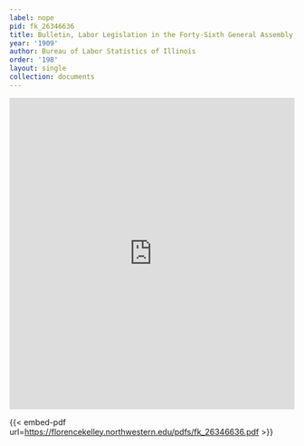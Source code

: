 ```yaml
---
label: nope
pid: fk_26346636
title: Bulletin, Labor Legislation in the Forty-Sixth General Assembly of Illinois
year: '1909'
author: Bureau of Labor Statistics of Illinois
order: '198'
layout: single
collection: documents
---
```

<iframe src="https://northwestern.app.box.com/embed/s/rw4jpnh5c32e5zk4cwga2grumnxcsx7l?sortColumn=date&view=list" width="100%" height="550" frameborder="0" allowfullscreen webkitallowfullscreen msallowfullscreen></iframe>


{{< embed-pdf url=https://florencekelley.northwestern.edu/pdfs/fk_26346636.pdf >}}
